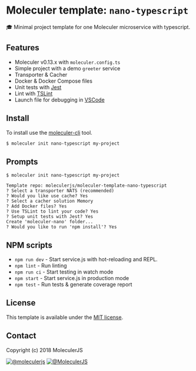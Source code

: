 # Moleculer template: `nano-typescript`
:mortar_board: Minimal project template for one Moleculer microservice with typescript.

## Features
- Moleculer v0.13.x with `moleculer.config.ts`
- Simple project with a demo `greeter` service
- Transporter & Cacher
- Docker & Docker Compose files
- Unit tests with [Jest](http://facebook.github.io/jest/)
- Lint with [TSLint](https://palantir.github.io/tslint/)
- Launch file for debugging in [VSCode](https://code.visualstudio.com/)


## Install
To install use the [moleculer-cli](https://github.com/moleculerjs/moleculer-cli) tool.

```bash
$ moleculer init nano-typescript my-project
```

## Prompts
```
$ moleculer init nano-typescript my-project

Template repo: moleculerjs/moleculer-template-nano-typescript
? Select a transporter NATS (recommended)
? Would you like use cache? Yes
? Select a cacher solution Memory
? Add Docker files? Yes
? Use TSLint to lint your code? Yes
? Setup unit tests with Jest? Yes
Create 'moleculer-nano' folder...
? Would you like to run 'npm install'? Yes
```

## NPM scripts
- `npm run dev` - Start service.js with hot-reloading and REPL.
- `npm lint` - Run linting
- `npm run ci` - Start testing in watch mode
- `npm start` - Start service.js in production mode
- `npm test` - Run tests & generate coverage report

## License
This template is available under the [MIT license](https://tldrlegal.com/license/mit-license).

## Contact
Copyright (c) 2018 MoleculerJS

[![@moleculerjs](https://img.shields.io/badge/github-moleculerjs-green.svg)](https://github.com/moleculerjs) [![@MoleculerJS](https://img.shields.io/badge/twitter-MoleculerJS-blue.svg)](https://twitter.com/MoleculerJS)
